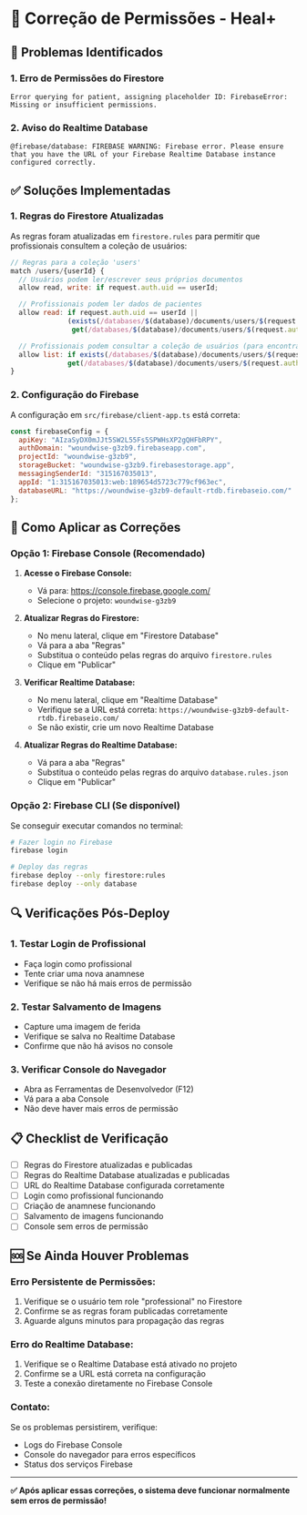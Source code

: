 # 🔧 Correção de Permissões - Heal+

## 🚨 Problemas Identificados

### 1. **Erro de Permissões do Firestore**
```
Error querying for patient, assigning placeholder ID: FirebaseError: Missing or insufficient permissions.
```

### 2. **Aviso do Realtime Database**
```
@firebase/database: FIREBASE WARNING: Firebase error. Please ensure that you have the URL of your Firebase Realtime Database instance configured correctly.
```

## ✅ Soluções Implementadas

### 1. **Regras do Firestore Atualizadas**

As regras foram atualizadas em `firestore.rules` para permitir que profissionais consultem a coleção de usuários:

```javascript
// Regras para a coleção 'users'
match /users/{userId} {
  // Usuários podem ler/escrever seus próprios documentos
  allow read, write: if request.auth.uid == userId;

  // Profissionais podem ler dados de pacientes
  allow read: if request.auth.uid == userId || 
              (exists(/databases/$(database)/documents/users/$(request.auth.uid)) && 
               get(/databases/$(database)/documents/users/$(request.auth.uid)).data.role == 'professional');

  // Profissionais podem consultar a coleção de usuários (para encontrar pacientes)
  allow list: if exists(/databases/$(database)/documents/users/$(request.auth.uid)) && 
              get(/databases/$(database)/documents/users/$(request.auth.uid)).data.role == 'professional';
}
```

### 2. **Configuração do Firebase**

A configuração em `src/firebase/client-app.ts` está correta:

```javascript
const firebaseConfig = {
  apiKey: "AIzaSyDX0mJJt5SW2L55Fs5SPWHsXP2gQHFbRPY",
  authDomain: "woundwise-g3zb9.firebaseapp.com",
  projectId: "woundwise-g3zb9",
  storageBucket: "woundwise-g3zb9.firebasestorage.app",
  messagingSenderId: "315167035013",
  appId: "1:315167035013:web:189654d5723c779cf963ec",
  databaseURL: "https://woundwise-g3zb9-default-rtdb.firebaseio.com/"
};
```

## 🚀 Como Aplicar as Correções

### **Opção 1: Firebase Console (Recomendado)**

1. **Acesse o Firebase Console:**
   - Vá para: https://console.firebase.google.com/
   - Selecione o projeto: `woundwise-g3zb9`

2. **Atualizar Regras do Firestore:**
   - No menu lateral, clique em "Firestore Database"
   - Vá para a aba "Regras"
   - Substitua o conteúdo pelas regras do arquivo `firestore.rules`
   - Clique em "Publicar"

3. **Verificar Realtime Database:**
   - No menu lateral, clique em "Realtime Database"
   - Verifique se a URL está correta: `https://woundwise-g3zb9-default-rtdb.firebaseio.com/`
   - Se não existir, crie um novo Realtime Database

4. **Atualizar Regras do Realtime Database:**
   - Vá para a aba "Regras"
   - Substitua o conteúdo pelas regras do arquivo `database.rules.json`
   - Clique em "Publicar"

### **Opção 2: Firebase CLI (Se disponível)**

Se conseguir executar comandos no terminal:

```bash
# Fazer login no Firebase
firebase login

# Deploy das regras
firebase deploy --only firestore:rules
firebase deploy --only database
```

## 🔍 Verificações Pós-Deploy

### 1. **Testar Login de Profissional**
- Faça login como profissional
- Tente criar uma nova anamnese
- Verifique se não há mais erros de permissão

### 2. **Testar Salvamento de Imagens**
- Capture uma imagem de ferida
- Verifique se salva no Realtime Database
- Confirme que não há avisos no console

### 3. **Verificar Console do Navegador**
- Abra as Ferramentas de Desenvolvedor (F12)
- Vá para a aba Console
- Não deve haver mais erros de permissão

## 📋 Checklist de Verificação

- [ ] Regras do Firestore atualizadas e publicadas
- [ ] Regras do Realtime Database atualizadas e publicadas
- [ ] URL do Realtime Database configurada corretamente
- [ ] Login como profissional funcionando
- [ ] Criação de anamnese funcionando
- [ ] Salvamento de imagens funcionando
- [ ] Console sem erros de permissão

## 🆘 Se Ainda Houver Problemas

### **Erro Persistente de Permissões:**
1. Verifique se o usuário tem role "professional" no Firestore
2. Confirme se as regras foram publicadas corretamente
3. Aguarde alguns minutos para propagação das regras

### **Erro do Realtime Database:**
1. Verifique se o Realtime Database está ativado no projeto
2. Confirme se a URL está correta na configuração
3. Teste a conexão diretamente no Firebase Console

### **Contato:**
Se os problemas persistirem, verifique:
- Logs do Firebase Console
- Console do navegador para erros específicos
- Status dos serviços Firebase

---

**✅ Após aplicar essas correções, o sistema deve funcionar normalmente sem erros de permissão!**
